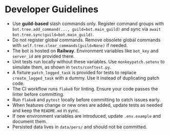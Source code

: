 # Developer Guidelines

- Use **guild-based** slash commands only. Register command groups with `bot.tree.add_command(..., guild=bot.main_guild)` and sync via `await bot.tree.sync(guild=bot.main_guild)`.
- Do not register global commands. Remove obsolete global commands with
  `self.tree.clear_commands(guild=None)` if needed.
- The bot is hosted on **Railway**. Environment variables like `bot_key` and `server_id` are provided there.
- Unit tests run locally without these variables. Use `monkeypatch.setenv` to simulate them, as shown in `tests/conftest.py`.
- A fixture `patch_logged_task` is provided for tests to replace `create_logged_task` with a dummy. Use it instead of duplicating patch code.
- The CI workflow runs `flake8` for linting. Ensure your code passes the linter before committing.
- Run `flake8` and `pytest` locally before committing to catch issues early.
- When features change or new ones are added, update tests as needed and keep the `README.md` in sync.
- If new environment variables are introduced, update `.env.example` and document them.
- Persisted data lives in `data/pers/` and should not be committed.
